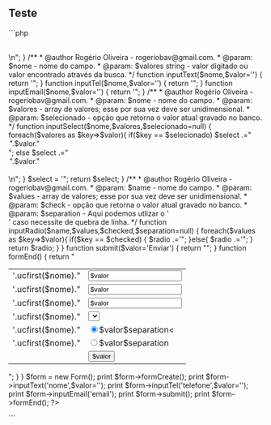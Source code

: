## Teste
´´´php
<?php
/**
 * Created on 05/10/2009
 * @author Rogério Oliveira     -   rogeriobav@gmail.com.
 * @todo classe desenvolvida para a
 * instrução de muitos no uso de OO com PHP.
 * o código é aberto e o uso é free,
 * porém lembre -se de conceder os créditos ao desenvolvedor.
 */
 
class Form{
    function formCreate($method='POST', $action='') {
        return "<form method='$method' action='$action' />
        <table><br>\n";
    }
     
    /**
     * @author Rogério Oliveira     -   rogeriobav@gmail.com.
     * @param: $nome                -   nome do campo.
     * @param: $valores     string  -   valor digitado ou valor encontrado através da busca.
     */     
    function inputText($nome,$valor='') {
        return '<tr><td>'.ucfirst($nome)."</td><td><input type='text' id='$nome' name='$nome' value='$valor' /></td></tr>";
    }

    function inputTel($nome,$valor='') {
        return '<tr><td>'.ucfirst($nome)."</td><td><input type='te' id='$nome' name='$nome' value='$valor' /></td></tr>";
    }

    function inputEmail($nome,$valor='') {
        return '<tr><td>'.ucfirst($nome)."</td><td><input type='email' id='$nome' name='$nome' value='$valor' /></td></tr>";
    }
     
    /**
     * @author Rogério Oliveira     -   rogeriobav@gmail.com.
     * @param: $nome                -   nome do campo.
     * @param: $valores             -   array de valores; esse por sua vez deve ser unidimensional.
     * @param: $selecionado         -   opção que retorna o valor atual gravado no banco.
     */     
    function inputSelect($nome,$valores,$selecionado=null) {
     
        foreach($valores as $key=>$valor){
            if($key == $selecionado) $select .="<option value='$key' selected='selected' >".$valor."</option></td></tr>";
            else                     $select .="<option value='$key' >".$valor."</option><br>\n";
        }
     
        $select = '<tr><td>'.ucfirst($nome)."</td><td><select id='$nome' name='$nome'>$select</select></td></tr>";     
        return  $select;     
    }
     
    /**
     * @author Rogério Oliveira     -   rogeriobav@gmail.com.
     * @param: $name                -   nome do campo.
     * @param: $values              -   array de valores; esse por sua vez deve ser unidimensional.
     * @param: $check               -   opção que retorna o valor atual gravado no banco.
     * @param: $separation          -   Aqui podemos utlizar o '<br />' caso necessite de quebra de linha.
     */
     function inputRadio($name,$values,$checked,$separation=null) {
     
        foreach($values as $key=>$valor){
            if($key == $checked) {
                $radio .='<tr><td>'.ucfirst($nome)."</td><td><label><input type='radio' name='$name' value='$key' checked />$valor</label>$separation<</td></tr>";
            }else{
                $radio .='<tr><td>'.ucfirst($nome)."</td><td><label><input type='radio' name='$name' value='$key' />$valor</label>$separation</td></tr>";
            }     
            return $radio;
        }
    }

    function submit($valor='Enviar') {
        return "<tr><td></td><td><input type='submit' id='submit' value='$valor' /></td></tr>";
    }

    function formEnd() {
        return "</form></table>"; 
    }
 
}

$form = new Form();
print $form->formCreate();
print $form->inputText('nome',$valor='');
print $form->inputTel('telefone',$valor='');
print $form->inputEmail('email');
print $form->submit();
print $form->formEnd();
?>
´´´

